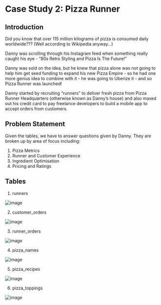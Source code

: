 # Case Study 2: Pizza Runner

## Introduction
Did you know that over 115 million kilograms of pizza is consumed daily worldwide??? (Well according to Wikipedia anyway…)

Danny was scrolling through his Instagram feed when something really caught his eye - “80s Retro Styling and Pizza Is The Future!”

Danny was sold on the idea, but he knew that pizza alone was not going to help him get seed funding to expand his new Pizza Empire - so he had one more genius idea to combine with it - he was going to Uberize it - and so Pizza Runner was launched!

Danny started by recruiting “runners” to deliver fresh pizza from Pizza Runner Headquarters (otherwise known as Danny’s house) and also maxed out his credit card to pay freelance developers to build a mobile app to accept orders from customers.

## Problem Statement
Given the tables, we have to answer questions given by Danny. They are broken up by area of focus including:

1. Pizza Metrics
2. Runner and Customer Experience
3. Ingredient Optimisation
4. Pricing and Ratings

## Tables

1. runners

![image](https://user-images.githubusercontent.com/64631428/221589551-5406dfae-747c-400c-b464-0b51d7361d87.png)

2. customer_orders

![image](https://user-images.githubusercontent.com/64631428/221594186-15cf155a-7fbd-4b5f-a572-b82130d66a47.png)

3. runner_orders

![image](https://user-images.githubusercontent.com/64631428/221592606-369edcc6-c14b-43d7-ad92-6db22bfa0b53.png)

4. pizza_names

![image](https://user-images.githubusercontent.com/64631428/221592889-8c4ad05d-a005-440a-8d05-fac4b8873781.png)

5. pizza_recipes

![image](https://user-images.githubusercontent.com/64631428/221593594-d328b473-1fd0-4156-9f7f-59cf0a62860f.png)

6. pizza_toppings 

![image](https://user-images.githubusercontent.com/64631428/221593883-6d5846be-99f9-41fd-ac09-6e774c15994c.png)

